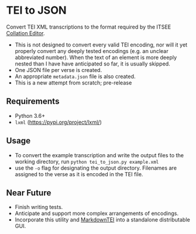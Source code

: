 # TEI to JSON

Convert TEI XML transcriptions to the format required by the ITSEE [Collation Editor](https://github.com/itsee-birmingham/standalone_collation_editor).

- This is not designed to convert every valid TEI encoding, nor will it yet properly convert any deeply tested encodings (e.g. an unclear abbreviated number). When the text of an element is more deeply nested than I have have anticipated so far, it is usually skipped.
- One JSON file per verse is created.
- An appropriate `metadata.json` file is also created.
- This is a new attempt from scratch; pre-release

## Requirements
- Python 3.6+
- `lxml` (https://pypi.org/project/lxml/)

## Usage
- To convert the example transcription and write the output files to the working directory, run `python tei_to_json.py example.xml`
- use the `-o` flag for designating the output directory. Filenames are assigned to the verse as it is encoded in the TEI file.

## Near Future
- Finish writing tests.
- Anticipate and support more complex arrangements of encodings.
- Incorporate this utility and [MarkdownTEI](https://github.com/d-flood/MarkdownTEI) into a standalone distributable GUI.

